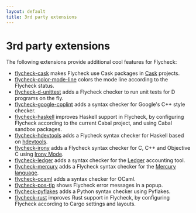```yaml
---
layout: default
title: 3rd party extensions
---
```


3rd party extensions
====================

The following extensions provide additional cool features for Flycheck:

- [flycheck-cask][] makes Flycheck use Cask packages in [Cask][] projects.
- [flycheck-color-mode-line][] colors the mode line according to the Flycheck
  status.
- [flycheck-d-unittest][] adds a Flycheck checker to run unit tests for D programs
  on the fly.
- [flycheck-google-cpplint][] adds a syntax checker for Google's C++ style checker.
- [flycheck-haskell][] improves Haskell support in Flycheck, by configuring
  Flycheck according to the current Cabal project, and using Cabal sandbox
  packages.
- [flycheck-hdevtools][] adds a Flycheck syntax checker for Haskell based on
  [hdevtools][].
- [flycheck-irony][] adds a Flycheck syntax checker for C, C++ and Objective C
  using [Irony Mode][].
- [flycheck-ledger][] adds a syntax checker for the [Ledger][] accounting
  tool.
- [flycheck-mercury][] adds a Flycheck syntax checker for the [Mercury language][].
- [flycheck-ocaml][] adds a syntax checker for OCaml.
- [flycheck-pos-tip][] shows Flycheck error messages in a popup.
- [flycheck-pyflakes][] adds a Python syntax checker using Pyflakes.
- [flycheck-rust][] improves Rust support in Flycheck, by configuring Flycheck
  according to Cargo settings and layouts.

[flycheck-cask]: https://github.com/flycheck/flycheck-cask
[Cask]: https://github.com/cask/cask
[flycheck-color-mode-line]: https://github.com/flycheck/flycheck-color-mode-line
[flycheck-d-unittest]: https://github.com/flycheck/flycheck-d-unittest
[flycheck-google-cpplint]: https://github.com/flycheck/flycheck-google-cpplint
[flycheck-haskell]: https://github.com/flycheck/flycheck-haskell
[flycheck-hdevtools]: https://github.com/flycheck/flycheck-hdevtools
[hdevtools]: https://github.com/bitc/hdevtools/
[flycheck-irony]: https://github.com/Sarcasm/flycheck-irony
[Irony Mode]: https://github.com/Sarcasm/irony-mode
[flycheck-ledger]: https://github.com/purcell/flycheck-ledger
[Ledger]: http://ledger-cli.org/
[flycheck-mercury]: https://github.com/flycheck/flycheck-mercury
[flycheck-ocaml]: https://github.com/flycheck/flycheck-ocaml
[Mercury language]: http://mercurylang.org/
[flycheck-pos-tip]: https://github.com/flycheck/flycheck-pos-tip
[flycheck-pyflakes]: https://github.com/Wilfred/flycheck-pyflakes
[flycheck-rust]: https://github.com/flycheck/flycheck-rust
